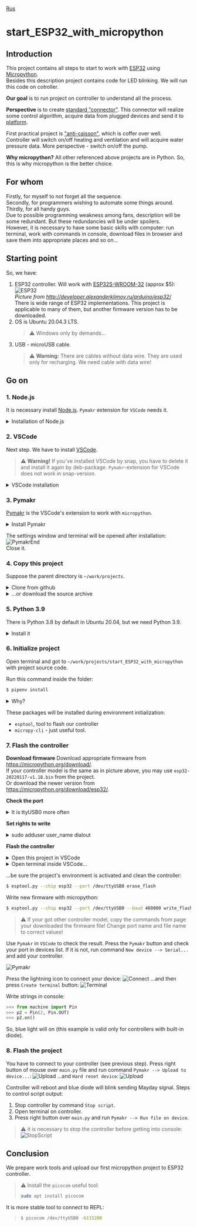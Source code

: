 [Rus](README.ru.md)
# start_ESP32_with_micropython

## Introduction
This project contains all steps to start to work with [ESP32](https://www.espressif.com/en/products/socs/esp32) 
using [Micropython](https://micropython.org/).  
Besides this description project contains code for LED blinking. We will run this code on cotroller.  

**Our goal** is to run project on controller to understand all the process.

**Perspective** is to create [standard "connector"](https://github.com/Vovaman/connectorESP). This connector will realize some 
control algorithm, acquire data from plugged devices and send it to [platform](https://github.com/Vovaman/peresvet).  

First practical project is ["anti-caisson"](https://github.com/Vovaman/wellCabin), which is coffer over well.  
Controller will switch on/off heating and ventilation and will acquire water pressure data. More perspective - switch on/off the pump.  

**Why micropython?** All other referenced above projects are in Python. So, this is why micropython is the better choice.

## For whom
Firstly, for myself to not forget all the sequence.  
Secondly, for programmers wishing to automate some things around.  
Thirdly, for all handy guys.    
Due to possible programming weakness among fans, description will be some redundant. But these redundancies will be under spoilers.  
However, it is necessary to have some basic skills with computer: run terminal, work with commands in console, download files in browser and save them into appropriate places and so on...  

## Starting point
So, we have:  

1. ESP32 controller.
   Will work with [ESP32S-WROOM-32](https://aliexpress.ru/item/1005002611857804.html?item_id=1005002611857804&sku_id=12000021386518349&spm=a2g2w.productlist.0.0.28c767f2tgjXEB) (approx $5):  
   ![ESP32](/img/ESP.png)  
   *Picture from http://developer.alexanderklimov.ru/arduino/esp32/*  
   There is wide range of ESP32 implementations. This project is applicable to many of them, but another firmware version has to be downloaded.
2. OS is Ubuntu 20.04.3 LTS.  
   > :warning: Windows only by demands... 
3. USB - microUSB cable.  
   > :warning: **Warning:** There are cables without data wire. They are used only for recharging. We need cable with data wire!

## Go on

### 1. Node.js
It is necessary install [Node.js](https://nodejs.org/ru/). `Pymakr` extension for `VSCode` needs it.
<details>
   <summary>Installation of Node.js</summary>

   Open terminal and run:  
   ```bash
   $ sudo snap install --classic node
   ```
   Check the result:
   ```bash
   $ node --version
   ```
   This command will return the current version of `Node.js`.

</details>

### 2. VSCode
Next step. We have to install [VSCode](https://code.visualstudio.com/).  
> :warning: **Warning!** If you've installed VSCode by snap, you have to delete it and install it again by deb-package. 
> `Pymakr`-extension for VSCode does not work in snap-version.

<details>
   <summary>VSCode installation</summary>
   
   1. Open https://code.visualstudio.com/ in your browser and press `deb`-button:  
      ![VSpage](/img/vs0.png)         
   2. Run terminal, go to directory with package you just downloaded (`code_1.63.2-1639562499_amd64.deb` at the moment). Run the command:  
      ```bash
      sudo dpkg -i code_163.2-1639562499_amd64.deb
      ```      

</details>

### 3. Pymakr
[Pymakr](https://pycom.io/products/supported-networks/pymakr/) is the VSCode's extension to work with `micropython`.  

<details>
   <summary>Install Pymakr</summary>

   Run VSCode and press `Extensions`:  
   ![Extensions](/img/vs1.png)  
   Insert `Pymakr` in search field, choose `Pymakr` and press `install` button:  
   ![Pymakr](/img/vs2.png)  

</details>

The settings window and terminal will be opened after installation:  
![PymakrEnd](/img/vs3.png)  
Close it.

### 4. Copy this project
Suppose the parent directory is `~/work/projects`. 

<details>
   <summary>Clone from github</summary>

   It is the better choice to get your own [github](https://github.com) account and clone this project.  
   In such case you have to install `git` - repository management tool:
   ```bash
   $ sudo apt install git
   ```
   
   So, just clone this project after git installation:  
   ```bash
   $ cd ~/work/projects
   $ git clone git@github.com:Vovaman/start_ESP32_with_micropython.git
   ```     

</details>

<details>
   <summary>...or download the source archive</summary>

   Another way is to download the archive with source codes from
   `https://github.com/Vovaman/start_ESP32_with_micropython/archive/refs/heads/master.zip`.  
   Download this archive and save it in `~/work/projects`.
   Extract files from archive to `start_ESP32_with_micropython` folder.

</details>

### 5. Python 3.9
There is Python 3.8 by default in Ubuntu 20.04, but we need Python 3.9.  
<details>
   <summary>Install it</summary>

   ...run these commands consistently:  
   ```bash
   $ sudo apt update
   $ sudo apt install software-properties-common
   $ sudo add-apt-repository ppa:deadsnakes/ppa
   $ sudo apt install python3.9
   ```

</details>

### 6. Initialize project
Open terminal and got to `~/work/projects/start_ESP32_with_micropython` with project source code.

Run this command inside the folder:
```bash
$ pipenv install
```
<details>
   <summary>Why?</summary>

   `Pipenv` is the tool to create python environment for projects. Each project may have its own environment with specific Python version and 
   packages installed. Thus projects do not intersect each other and operational Python environment.

</details>

These packages will be installed during environment initialization:  
- `esptool`, tool to flash our controller
- `micropy-cli` - just useful tool.

### 7. Flash the controller

**Download firmware**
Download appropriate firmware from https://micropython.org/download/.  
If your controller model is the same as in picture above, you may use `esp32-20220117-v1.18.bin` from the project.  
Or download the newer version from https://micropython.org/download/esp32/.

**Check the port**
<details>
   <summary>It is ttyUSB0 more often</summary>

   So, let's define the created port name when you connect controller to computer.  
   Go to `/dev` folder and list all devices:  
   ```bash
   $ cd /dev
   $ ls
   ``` 
   Then connect controller to computer and list devices again:
   ```bash
   $ ls
   ```
   Find new string in the list. This string is the port name we need.  
   Suppose it is `ttyUSB0`.

</details>

**Set rights to write**
<details>
   <summary>sudo adduser user_name dialout</summary>

   Our working account needs rights for write to upgrade the controller.  
   We have to run the command in terminal to do so (change `<user_name>` to your account):  
   ```bash
   $ sudo adduser <user_name> dialout
   ```

</details>

**Flash the controller**
<details>
   <summary>Open this project in VSCode</summary>

   Run VSCode. Choose command `File --> Open folder...` and open `~/work/projects/start_ESP32_with_micropython`.  
</details>

<details>
   <summary>Open terminal inside VSCode...</summary>

   Run VSCode and choose `Terminal --> New terminal`.  
   New termianl windows will be opened at the bottom of the main VSCode's window.  
   Project's environment would be initialized automatically.  
   You will see the `(start_ESP32_with_micropython)` before prompt in terminal:  
   ![Env](/img/term01.png)   
   ...or run 
   ```bash
   $ pipenv shell
   ```
   otherwise.

</details>

...be sure the project's environment is activated and clean the controller:
```bash
$ esptool.py --chip esp32 --port /dev/ttyUSB0 erase_flash
```
Write new firmware with micropython:
```bash
$ esptool.py --chip esp32 --port /dev/ttyUSB0 --baud 460800 write_flash -z 0x1000 esp32-20220117-v1.18.bin
```
> :warning: If your got other controller model, copy the commands from page your downloaded the firmware file!
> Change port name and file name to correct values!

Use `Pymakr` in `VSCode` to check the result.
Press the `Pymakr` button and check your port in devices list.
If it is not, run command `New device --> Serial...` and add your controller.

![Pymakr](/img/pymakr01.png)

Press the lightning icon to connect your device:
![Connect](/img/pymakr02.png)
...and then press `Create terminal` button:
![Terminal](/img/pymakr03.png)

Write strings in console:
```python
>>> from machine import Pin
>>> p2 = Pin(2, Pin.OUT)
>>> p2.on()
```
So, blue light will on (this example is valid only for controllers with
built-in diode).

### 8. Flash the project
You have to connect to your controller (see previous step).
Press right button of mouse over `main.py` file and run command
`Pymakr --> Upload to device...`:
![Upload](/img/pymakr04.png)
...and `Hard reset device`:
![Upload](/img/pymakr06.png)

Controller will reboot and blue diode will blink sending Mayday signal.
Steps to control script output:
1. Stop controller by command `Stop script`.
2. Open terminal on controller.
3. Press right button over `main.py` and run `Pymakr --> Run file on device`.

> :warning: it is necessary to stop the controller before getting into
  console:
  ![StopScript](/img/pymakr05.png)

## Conclusion
We prepare work tools and upload our first micropython project to ESP32 controller.

> :warning: Install the `picocom` useful tool:
>  ```bash
>  sudo apt install picocom
>  ```
It is more stable tool to connect to REPL:  
>  ```bash
>  $ picocom /dev/ttyUSB0 -b115200
>  ```